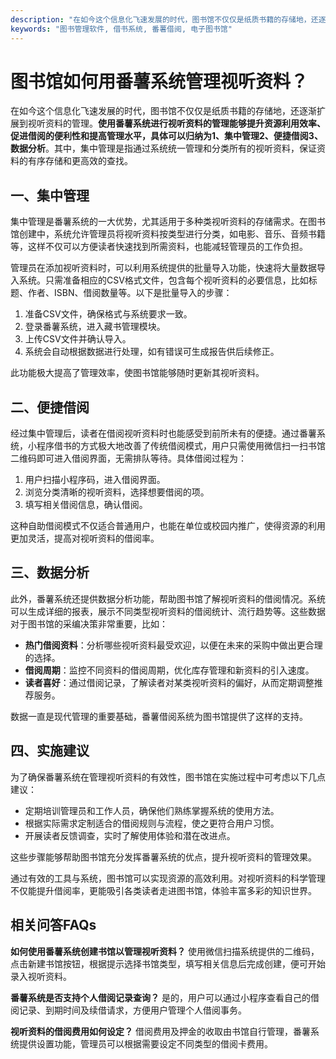 ```yaml
---
description: "在如今这个信息化飞速发展的时代，图书馆不仅仅是纸质书籍的存储地，还逐渐扩展到视听资料的管理。**使用番薯系统进行视听资料的管理能够提升资源利用效率、促进借阅的便利性和提高管理水平，具体可以归纳为1、集中管理2、便捷借阅3、数据分析**。其中，集中管理是指通过系统统一管理和分类所有的视听资料，保证资料的有序存储和更高效的查找。"
keywords: "图书管理软件, 借书系统, 番薯借阅, 电子图书馆"
---
```

# 图书馆如何用番薯系统管理视听资料？

在如今这个信息化飞速发展的时代，图书馆不仅仅是纸质书籍的存储地，还逐渐扩展到视听资料的管理。**使用番薯系统进行视听资料的管理能够提升资源利用效率、促进借阅的便利性和提高管理水平，具体可以归纳为1、集中管理2、便捷借阅3、数据分析**。其中，集中管理是指通过系统统一管理和分类所有的视听资料，保证资料的有序存储和更高效的查找。

## **一、集中管理**

集中管理是番薯系统的一大优势，尤其适用于多种类视听资料的存储需求。在图书馆创建中，系统允许管理员将视听资料按类型进行分类，如电影、音乐、音频书籍等，这样不仅可以方便读者快速找到所需资料，也能减轻管理员的工作负担。

管理员在添加视听资料时，可以利用系统提供的批量导入功能，快速将大量数据导入系统。只需准备相应的CSV格式文件，包含每个视听资料的必要信息，比如标题、作者、ISBN、借阅数量等。以下是批量导入的步骤：

1. 准备CSV文件，确保格式与系统要求一致。
2. 登录番薯系统，进入藏书管理模块。
3. 上传CSV文件并确认导入。
4. 系统会自动根据数据进行处理，如有错误可生成报告供后续修正。

此功能极大提高了管理效率，使图书馆能够随时更新其视听资料。

## **二、便捷借阅**

经过集中管理后，读者在借阅视听资料时也能感受到前所未有的便捷。通过番薯系统，小程序借书的方式极大地改善了传统借阅模式，用户只需使用微信扫一扫书馆二维码即可进入借阅界面，无需排队等待。具体借阅过程为：

1. 用户扫描小程序码，进入借阅界面。
2. 浏览分类清晰的视听资料，选择想要借阅的项。
3. 填写相关借阅信息，确认借阅。

这种自助借阅模式不仅适合普通用户，也能在单位或校园内推广，使得资源的利用更加灵活，提高对视听资料的借阅率。

## **三、数据分析**

此外，番薯系统还提供数据分析功能，帮助图书馆了解视听资料的借阅情况。系统可以生成详细的报表，展示不同类型视听资料的借阅统计、流行趋势等。这些数据对于图书馆的采编决策非常重要，比如：

- **热门借阅资料**：分析哪些视听资料最受欢迎，以便在未来的采购中做出更合理的选择。
- **借阅周期**：监控不同资料的借阅周期，优化库存管理和新资料的引入速度。
- **读者喜好**：通过借阅记录，了解读者对某类视听资料的偏好，从而定期调整推荐服务。

数据一直是现代管理的重要基础，番薯借阅系统为图书馆提供了这样的支持。

## **四、实施建议**

为了确保番薯系统在管理视听资料的有效性，图书馆在实施过程中可考虑以下几点建议：
- 定期培训管理员和工作人员，确保他们熟练掌握系统的使用方法。
- 根据实际需求定制适合的借阅规则与流程，使之更符合用户习惯。
- 开展读者反馈调查，实时了解使用体验和潜在改进点。

这些步骤能够帮助图书馆充分发挥番薯系统的优点，提升视听资料的管理效果。

通过有效的工具与系统，图书馆可以实现资源的高效利用。对视听资料的科学管理不仅能提升借阅率，更能吸引各类读者走进图书馆，体验丰富多彩的知识世界。

## 相关问答FAQs

**如何使用番薯系统创建书馆以管理视听资料？**
使用微信扫描系统提供的二维码，点击新建书馆按钮，根据提示选择书馆类型，填写相关信息后完成创建，便可开始录入视听资料。

**番薯系统是否支持个人借阅记录查询？**
是的，用户可以通过小程序查看自己的借阅记录、到期时间及续借请求，方便用户管理个人借阅事务。

**视听资料的借阅费用如何设定？**
借阅费用及押金的收取由书馆自行管理，番薯系统提供设置功能，管理员可以根据需要设定不同类型的借阅卡费用。

